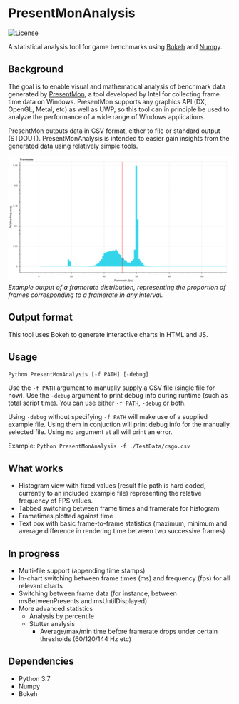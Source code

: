 # PresentMonAnalysis

[![License](https://img.shields.io/badge/License-BSD%203--Clause-blue.svg)](https://opensource.org/licenses/BSD-3-Clause)

A statistical analysis tool for game benchmarks using [Bokeh](https://github.com/bokeh/bokeh) and [Numpy](https://github.com/numpy/numpy).

## Background
The goal is to enable visual and mathematical analysis of benchmark data generated by [PresentMon](https://github.com/GameTechDev/PresentMon), a tool developed by Intel for collecting frame time data on Windows. PresentMon supports any graphics API (DX, OpenGL, Metal, etc) as well as UWP, so this tool can in principle be used to analyze the performance of a wide range of Windows applications.

PresentMon outputs data in CSV format, either to file or standard output (STDOUT). PresentMonAnalysis is intended to easier gain insights from the generated data using relatively simple tools.

![Example of a framerate distribution](./Screenshots/PresentMonAnalysisDist.png)
_Example output of a framerate distribution, representing the proportion of frames corresponding to a framerate in any interval._

## Output format
This tool uses Bokeh to generate interactive charts in HTML and JS.

## Usage
`Python PresentMonAnalysis [-f PATH] [-debug]`

Use the `-f PATH` argument to manually supply a CSV file (single file for now).
Use the `-debug` argument to print debug info during runtime (such as total script time).
You can use either `-f PATH`, `-debug` or both.

Using `-debug` without specifying `-f PATH` will make use of a supplied example file. Using them in conjuction will print debug info for the manually selected file. Using no argument at all will print an error.

Example:
`Python PresentMonAnalysis -f ./TestData/csgo.csv`

## What works
- Histogram view with fixed values (result file path is hard coded, currently to an included example file) representing the relative frequency of FPS values.
- Tabbed switching between frame times and framerate for histogram
- Frametimes plotted against time
- Text box with basic frame-to-frame statistics (maximum, minimum and average difference in rendering time between two successive frames)

## In progress
- Multi-file support (appending time stamps)
- In-chart switching between frame times (ms) and frequency (fps) for all relevant charts
- Switching between frame data (for instance, between msBetweenPresents and msUntilDisplayed)
- More advanced statistics
    - Analysis by percentile
    - Stutter analysis
        - Average/max/min time before framerate drops under certain thresholds (60/120/144 Hz etc)

## Dependencies
- Python 3.7
- Numpy
- Bokeh
